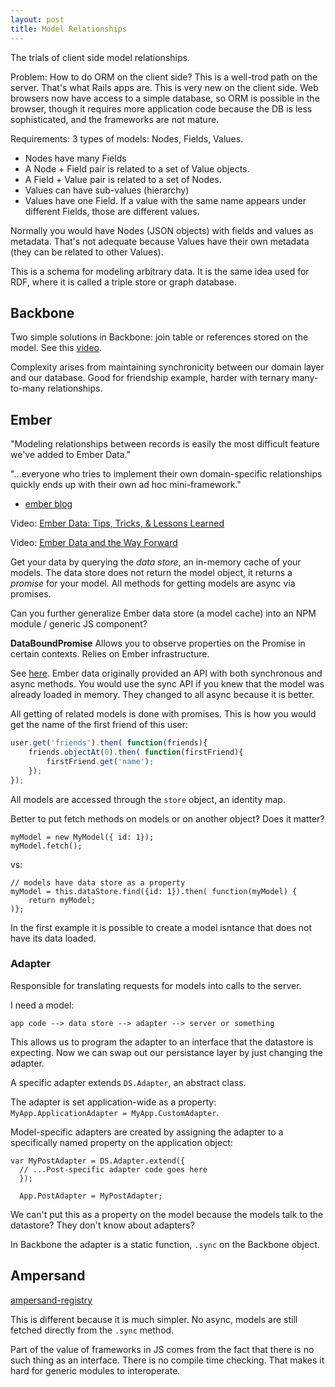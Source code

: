 ```yaml
---
layout: post
title: Model Relationships
---
```


The trials of client side model relationships.

Problem: How to do ORM on the client side? This is a well-trod path on the server. That's what Rails apps are. This is very new on the client side. Web browsers now have access to a simple database, so ORM is possible in the browser, though it requires more application code because the DB is less sophisticated, and the frameworks are not mature.

Requirements:
3 types of models: Nodes, Fields, Values.

* Nodes have many Fields
* A Node + Field pair is related to a set of Value objects.
* A Field + Value pair is related to a set of Nodes.
* Values can have sub-values (hierarchy)
* Values have one Field. If a value with the same name appears under different Fields, those are different values.

Normally you would have Nodes (JSON objects) with fields and values as metadata. That's not adequate because Values have their own metadata (they can be related to other Values).

This is a schema for modeling arbitrary data. It is the same idea used for RDF, where it is called a triple store or graph database.

## Backbone ##
Two simple solutions in Backbone: join table or references stored on the model. See this [video](https://www.youtube.com/watch?v=UAl_N62gKmM#t=2049).

Complexity arises from maintaining synchronicity between our domain layer and our database. Good for friendship example, harder with ternary many-to-many relationships.

## Ember ##
"Modeling relationships between records is easily the most difficult feature we've added to Ember Data."

"...everyone who tries to implement their own domain-specific relationships quickly ends up with their own ad hoc mini-framework."

- [ember blog](http://emberjs.com/blog/2014/03/18/the-road-to-ember-data-1-0.html)

Video: [Ember Data: Tips, Tricks, & Lessons Learned](https://www.youtube.com/watch?v=HL2bMjndviE)

Video: [Ember Data and the Way Forward](https://www.youtube.com/watch?v=D3mC14NfJwc)

Get your data by querying the *data store*, an in-memory cache of your models. The data store does not return the model object, it returns a *promise* for your model. All methods for getting models are async via promises.

Can you further generalize Ember data store (a model cache) into an NPM module / generic JS component?

**DataBoundPromise**
Allows you to observe properties on the Promise in certain contexts. Relies on Ember infrastructure.

See [here](https://www.youtube.com/watch?v=D3mC14NfJwc#t=1360). Ember data originally provided an API with both synchronous and async methods. You would use the sync API if you knew that the model was already loaded in memory. They changed to all async because it is better.

All getting of related models is done with promises. This is how you would get the name of the first friend of this user:

```javascript
user.get('friends').then( function(friends){
	friends.objectAt(0).then( function(firstFriend){
		firstFriend.get('name');
	});
});
```

All models are accessed through the `store` object, an identity map.

Better to put fetch methods on models or on another object? Does it matter?

	myModel = new MyModel({ id: 1});
	myModel.fetch();

vs:

	// models have data store as a property
	myModel = this.dataStore.find({id: 1}).then( function(myModel) {
		return myModel;
	)};

In the first example it is possible to create a model isntance that does not have its data loaded.


### Adapter ###
Responsible for translating requests for models into calls to the server.

I need a model:
```
app code --> data store --> adapter --> server or something
```

This allows us to program the adapter to an interface that the datastore is expecting. Now we can swap out our persistance layer by just changing the adapter.

A specific adapter extends `DS.Adapter`, an abstract class.

The adapter is set application-wide as a property: `MyApp.ApplicationAdapter = MyApp.CustomAdapter`.

Model-specific adapters are created by assigning the adapter to a specifically named property on the application object:

	var MyPostAdapter = DS.Adapter.extend({
	  // ...Post-specific adapter code goes here
	  });

	  App.PostAdapter = MyPostAdapter;

We can't put this as a property on the model because the models talk to the datastore? They don't know about adapters?

In Backbone the adapter is a static function, `.sync` on the Backbone object.


## Ampersand ##
[ampersand-registry](https://github.com/AmpersandJS/ampersand-registry/blob/master/ampersand-registry.js)

This is different because it is much simpler. No async, models are still fetched directly from the `.sync` method.

Part of the value of frameworks in JS comes from the fact that there is no such thing as an interface. There is no compile time checking. That makes it hard for generic modules to interoperate.



